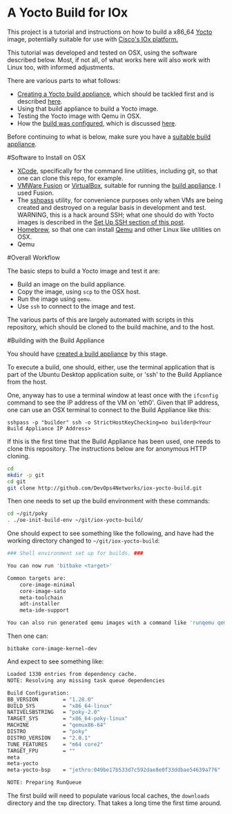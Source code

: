 # A Yocto Build for IOx

This project is a tutorial and instructions on how to build a x86_64 [Yocto](http://www.yoctoproject.org) image, potentially suitable for use with [Cisco's IOx platform.](https://communities.cisco.com/community/developer/iox)

This tutorial was developed and tested on OSX, using the software described below. Most, if not all, of what works here will also work with Linux too, with informed adjustments.

There are various parts to what follows:

 - [Creating a Yocto build appliance](CreatingBuildAppliance.md), which should be tackled first and
 is described [here](CreatingBuildAppliance.md).
 - Using that build appliance to build a Yocto image.
 - Testing the Yocto image with Qemu in OSX.
 - How the [build was configured](BuildConfiguration.md), which is discussed [here](BuildConfiguration.md).

Before continuing to what is below, make sure you have a [suitable
build appliance](CreatingBuildAppliance.md).

#Software to Install on OSX

 - [XCode](https://developer.apple.com/xcode/), specifically for the command line utilities, including git, so that one can clone this repo, for example.
 - [VMWare Fusion](http://store.vmware.com/store/vmwde/en_IE/pd/productID.323416600) or [VirtualBox](https://www.virtualbox.org), suitable for running the [build appliance](CreatingBuildAppliance.md). I used Fusion.
 - The [sshpass](http://sourceforge.net/projects/sshpass/) utility, for convenience purposes only when VMs are being created and destroyed on a regular basis in development and test. WARNING, this is a hack around SSH; what one should do with Yocto images is described in the [Set Up SSH section of this post](https://maniacbug.wordpress.com/2012/08/03/yocto/).
 - [Homebrew](http://brew.sh), so that one can install
   [Qemu](http://wiki.qemu.org/Main_Page) and other Linux like
   utilities on OSX.
 - Qemu   

#Overall Workflow

The basic steps to build a Yocto image and test it are:

 - Build an image on the build appliance.
 - Copy the image, using `scp` to the OSX host.
 - Run the image using `qemu`.
 - Use `ssh` to connect to the image and test.
 
The various parts of this are largely automated with scripts in this repository, which should be cloned to the build machine, and to the host.

#Building with the Build Appliance

You should have [created a build appliance](CreatingBuildAppliance.md) by this stage.

To execute a build, one should, either, use the terminal application that is part of the Ubuntu Desktop application suite, or 'ssh' to the Build Appliance from the host.

One, anyway has to use a terminal window at least once with the `ifconfig` command to see the IP address of the VM on 'eth0'. Given that IP address, one can use an OSX terminal to connect to the Build Appliance like this:

`sshpass -p "builder" ssh -o StrictHostKeyChecking=no builder@<Your Build Appliance IP Address>`

If this is the first time that the Build Appliance has been used, one needs to clone this repository. The instructions below are for anonymous HTTP cloning.

```bash
cd
mkdir -p git
cd git
git clone http://github.com/DevOps4Networks/iox-yocto-build.git
```

Then one needs to set up the build environment with these commands:

```bash
cd ~/git/poky
. ./oe-init-build-env ~/git/iox-yocto-build/
```

One should expect to see something like the following, and have had the working directory changed to `~/git/iox-yocto-build`:

```bash
### Shell environment set up for builds. ###

You can now run 'bitbake <target>'

Common targets are:
    core-image-minimal
    core-image-sato
    meta-toolchain
    adt-installer
    meta-ide-support

You can also run generated qemu images with a command like 'runqemu qemux86'
```

Then one can:

`bitbake core-image-kernel-dev`

And expect to see something like:

```bash
Loaded 1330 entries from dependency cache.
NOTE: Resolving any missing task queue dependencies

Build Configuration:
BB_VERSION        = "1.28.0"
BUILD_SYS         = "x86_64-linux"
NATIVELSBSTRING   = "poky-2.0"
TARGET_SYS        = "x86_64-poky-linux"
MACHINE           = "qemux86-64"
DISTRO            = "poky"
DISTRO_VERSION    = "2.0.1"
TUNE_FEATURES     = "m64 core2"
TARGET_FPU        = ""
meta              
meta-yocto        
meta-yocto-bsp    = "jethro:049be17b533d7c592dae8e0f33ddbae54639a776"

NOTE: Preparing RunQueue
```

The first build will need to populate various local caches, the `downloads` directory and the `tmp` directory. That takes a long time the first time around.
